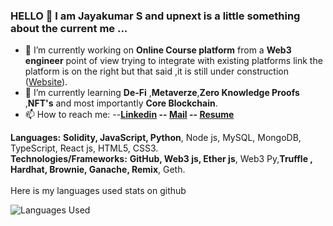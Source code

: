 ### HELLO 👋 I am Jayakumar S and upnext is a little something about the current me ...
- 🔭 I’m currently working on **Online Course platform** from a **Web3 engineer** point of view trying to integrate with existing platforms link the platform is on the right but that said ,it is still under construction ([Website](https://marketplace1-jk.vercel.app/marketplace)).   
- 🌱 I’m currently learning **De-Fi** ,__Metaverze__,**Zero Knowledge Proofs** ,**NFT's** and most importantly **Core Blockchain**.
- 📫 How to reach me: --**[Linkedin](http://www.linkedin.com/in/jayakumar-sathayadhran-8b70a819b) -- [Mail](mailto:jayakumargowtham2812@gmail.com) -- [Resume](https://drive.google.com/file/d/1_zFdNSnSsVmeDftIl95q4U6j_EFUlIcF/view?usp=sharing)**

**Languages:**  **Solidity, JavaScript, Python**, Node js, MySQL, MongoDB, TypeScript, React js, HTML5, CSS3.
<br>
**Technologies/Frameworks:**  **GitHub, Web3 js, Ether js**, Web3 Py,**Truffle , Hardhat, Brownie, Ganache, Remix**, Geth.
<br>
<br>
Here is my languages used stats on github

![Languages Used](https://github-readme-stats.vercel.app/api/top-langs/?username=Jayakumar2812&layout=compact)

<br>




